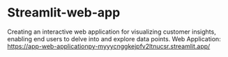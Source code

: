 # Streamlit-web-app
Creating an interactive web application for visualizing customer insights, enabling end users to delve into and explore data points.
Web Application: https://app-web-applicationpy-myyycnggkejpfv2ltnucsr.streamlit.app/
